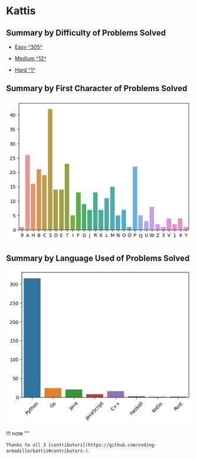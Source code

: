 # Kattis

## Summary by Difficulty of Problems Solved

- [Easy ^305^](easy.md)

- [Medium ^12^](medium.md)

- [Hard ^1^](hard.md)

## Summary by First Character of Problems Solved

![summary-by-first-char](summary-by-first-char.png)

## Summary by Language Used of Problems Solved

![summary-by-language](summary-by-language.png)

!!! note ""

    Thanks to all 3 [contributors](https://github.com/coding-armadillo/kattis#contributors-).
